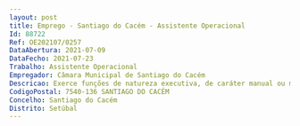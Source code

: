 ```yaml
--- 
layout: post
title: Emprego - Santiago do Cacém - Assistente Operacional
Id: 88722
Ref: OE202107/0257
DataAbertura: 2021-07-09
DataFecho: 2021-07-23
Trabalho: Assistente Operacional
Empregador: Câmara Municipal de Santiago do Cacém
Descricao: Exerce funções de natureza executiva, de caráter manual ou mecânico, enquadradas em diretivas definidas, na área de atuação da respetiva unidade orgânica, executando tarefas de apoio elementares, indispensáveis ao funcionamento dos órgãos e serviços, podendo comportar esforço físico, nomeadamente execução de pinturas em edifícios municipais e apoio em pinturas de exposições e feiras.
CodigoPostal: 7540-136 SANTIAGO DO CACÉM
Concelho: Santiago do Cacém
Distrito: Setúbal
--- 
```

